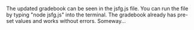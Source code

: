 The updated gradebook can be seen in the jsfg.js file. You can run the file by typing 
"node jsfg.js" into the terminal. The gradebook already has pre-set values and works without 
errors. Someway...

